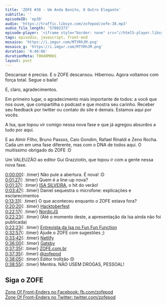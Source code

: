```yaml
---
title: 'ZOFE #38 - Um Anda Bonito, O Outro Elegante'
subtitle: ''
episodeID: 'ep38'
audio: 'https://traffic.libsyn.com/zofepod/zofe-38.mp3'
audio_file_length: '57802373'
episode-player: '<iframe style="border: none" src="//html5-player.libsyn.com/embed/episode/id/7094031/height/90/theme/custom/autoplay/no/autonext/no/thumbnail/yes/preload/no/no_addthis/no/direction/backward/render-playlist/no/custom-color/87A93A/" height="90" width="100%" scrolling="no"  allowfullscreen webkitallowfullscreen mozallowfullscreen oallowfullscreen msallowfullscreen></iframe>'
tags: episodio, javascript, front-end
mosaico: 'https://i.imgur.com/MTYRhJM.png'
mosaico_g: 'https://i.imgur.com/MTYRhJM.png'
duration: '0:40:06'
durationMeta: T0H40M06S
layout: post
---
```


Descansar é preciso. E o ZOFE descansou. Hibernou. Agora voltamos com força total. Segue o baile!

<!-- excerpt -->

E, claro, agradecimentos.

Em primeiro lugar, o agradecimento mais importante de todos: a você que nos ouve, que compartilha o podcast e que mostra seu carinho. Receber seu feedback por twitter ou contato do site é demais. Estamos aqui por vocês.

A Isa, que topou vir comigo nessa nova fase e que já agregou absurdos a tudo por aqui.

E ao Almir Filho, Bruno Passos, Caio Gondim, Rafael Rinaldi e Zeno Rocha. Cada um em uma fase diferente, mas com o DNA de todos aqui. O muitíssimo obrigado do ZOFE :D

Um VALEUZÃO ao editor Gui Grazziotin, que topou ir com a gente nessa nova fase.

[0:00:00](#t=0:00:00){: .timer} Não pule a abertura. É nova! :D<br>
[0:01:27](#t=0:01:27){: .timer} Quem é a line-up nova?<br>
[0:01:37](#t=0:01:37){: .timer} [ISA SILVEIRA](https://twitter.com/silveira_bells), o hit do verão!<br>
[0:03:47](#t=0:03:47){: .timer} Daniel sequestra o microfone: explicações e esclarecimentos<br>
[0:13:31](#t=0:13:31){: .timer} O que aconteceu enquanto o ZOFE estava fora?<br>
[0:20:20](#t=0:20:20){: .timer} [Hacktoberfest](https://hacktoberfest.digitalocean.com/)<br>
[0:22:17](#t=0:22:17){: .timer} [NordicJS](http://nordicjs.com/)<br>
[0:22:23](#t=0:22:23){: .timer} (Até o momento deste, a apresentação da Isa ainda não foi publicada)<br>
[0:22:23](#t=0:22:23){: .timer} [Entrevista da Isa no Fun Fun Function](https://www.youtube.com/watch?v=F_QdJ-spWgg)<br>
[0:32:57](#t=0:32:57){: .timer} Ajude o ZOFE com sugestões ;)<br>
[0:33:42](#t=0:33:42){: .timer} [Netlify](https://www.netlify.com/?utm=zofe)<br>
[0:36:00](#t=0:36:00){: .timer} [Gatsby](https://www.gatsbyjs.org/?utm=zofe)<br>
[0:37:35](#t=0:37:05){: .timer} [ZOFE.com.br](https://zofe.com.br)<br>
[0:37:35](#t=0:37:35){: .timer} [@zofepod](https://twitter.com/zofepod)<br>
[0:38:05](#t=0:38:05){: .timer} Editor trollzão 😒<br>
[0:38:55](#t=0:38:55){: .timer} Mentira. NÃO USEM DROGAS, PESSOAL!<br>

## Siga o ZOFE

[Zone Of Front-Enders no Facebook: fb.com/zofepod](http://fb.com/zofepod/ 'ZOFE no Facebook: fb.com/zofepod')<br>
[Zone Of Front-Enders no Twitter: twitter.com/zofepod](http://twitter.com/zofepod/ 'ZOFE no Twitter')<br>
